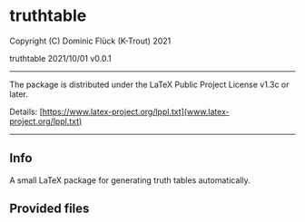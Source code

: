 # truthtable

Copyright (C) Dominic Flück (K-Trout) 2021

truthtable 2021/10/01 v0.0.1

---

The package is distributed under the LaTeX Public Project License v1.3c or later.
 
Details: [https://www.latex-project.org/lppl.txt](www.latex-project.org/lppl.txt)

---

## Info

A small LaTeX package for generating truth tables automatically.

## Provided files

